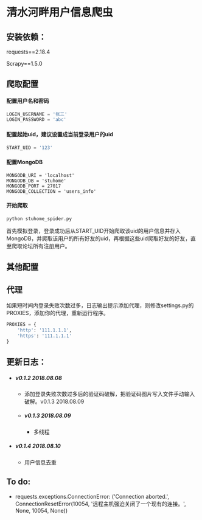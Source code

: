 # 清水河畔用户信息爬虫


## 安装依赖：

requests==2.18.4

Scrapy==1.5.0



## 爬取配置

#### 配置用户名和密码

```python
LOGIN_USERNAME = '张三'
LOGIN_PASSWORD = 'abc'
```

#### 配置起始uid，建议设置成当前登录用户的uid

```python
START_UID = '123'
```

#### 配置MongoDB

```
MONGODB_URI = 'localhost'
MONGODB_DB = 'stuhome'
MONGODB_PORT = 27017
MONGODB_COLLECTION = 'users_info'
```

#### 开始爬取

`python stuhome_spider.py`

首先模拟登录，登录成功后从START_UID开始爬取该uid的用户信息并存入MongoDB，并爬取该用户的所有好友的uid，再根据这些uid爬取好友的好友，直至爬取论坛所有注册用户。




## 其他配置

## 代理

如果短时间内登录失败次数过多，日志输出提示添加代理，则修改settings.py的PROXIES，添加你的代理，重新运行程序。

```python
PROXIES = {
    'http': '111.1.1.1',
    'https': '111.1.1.1'
}
```



## 更新日志：

* ##### v0.1.2	2018.08.08

     * 添加登录失败次数过多后的验证码破解，把验证码图片写入文件手动输入破解。v0.1.3	2018.08.09

  * ##### v0.1.3	2018.08.09

      * 多线程

* ##### v0.1.4     2018.08.10

  * 用户信息去重



## To do:

* requests.exceptions.ConnectionError: ('Connection aborted.', ConnectionResetError(10054, '远程主机强迫关闭了一个现有的连接。', None, 10054, None)) 